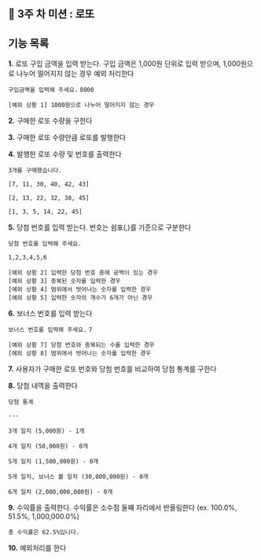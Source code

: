 ## :paperclip: 3주 차 미션 : 로또

## 기능 목록

**1.** 로또 구입 금액을 입력 받는다. 구입 금액은 1,000원 단위로 입력 받으며, 1,000원으로 나누어 떨어지지 않는 경우 예외 처리한다

`구입금액을 입력해 주세요.`
`8000`

    [예외 상황 1] 1000원으로 나누어 떨어지지 않는 경우

**2.** 구매한 로또 수량을 구한다

**3.** 구매한 로또 수량만큼 로또를 발행한다

**4.** 발행한 로또 수량 및 번호를 출력한다

`3개를 구매했습니다.`

`[7, 11, 30, 40, 42, 43]`

`[2, 13, 22, 32, 38, 45]`

`[1, 3, 5, 14, 22, 45]`

**5.** 당첨 번호를 입력 받는다. 번호는 쉼표(,)를 기준으로 구분한다

`당첨 번호를 입력해 주세요.`

`1,2,3,4,5,6`

    [예외 상황 2] 입력한 당첨 번호 중에 공백이 있는 경우
    [예외 상황 3] 중복된 숫자를 입력한 경우
    [예외 상황 4] 범위에서 벗어나는 숫자를 입력한 경우
    [예외 상황 5] 입력한 숫자의 개수가 6개가 아닌 경우


**6.** 보너스 번호를 입력 받는다

`보너스 번호를 입력해 주세요.`
`7`

    [예외 상황 7] 당첨 번호와 중복되는 수를 입력한 경우
    [예외 상황 8] 범위에서 벗어나는 숫자를 입력한 경우

**7.** 사용자가 구매한 로또 번호와 당첨 번호를 비교하여 당첨 통계를 구한다

**8.** 당첨 내역을 출력한다

`당첨 통계`

`---`

`3개 일치 (5,000원) - 1개`

`4개 일치 (50,000원) - 0개`

`5개 일치 (1,500,000원) - 0개`

`5개 일치, 보너스 볼 일치 (30,000,000원) - 0개`

`6개 일치 (2,000,000,000원) - 0개`

**9.** 수익률을 출력한다. 수익률은 소수점 둘째 자리에서 반올림한다 (ex. 100.0%, 51.5%, 1,000,000.0%)

`총 수익률은 62.5%입니다.`

**10.** 예외처리를 한다
